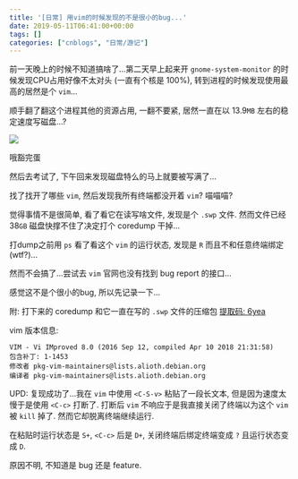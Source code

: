 ```yaml
---
title: '[日常] 用vim的时候发现的不是很小的bug...'
date: 2019-05-11T06:41:00+00:00
tags: []
categories: ["cnblogs", "日常/游记"]
---
```

前一天晚上的时候不知道搞啥了...第二天早上起来开 `gnome-system-monitor` 的时候发现CPU占用好像不太对头 (一直有个核是 $100\%$), 转到进程的时候发现使用最高的居然是个 `vim`...

顺手翻了翻这个进程其他的资源占用, 一翻不要紧, 居然一直在以 $13.9\texttt{MB}$ 左右的稳定速度写磁盘...?

![](https://example.com/image)

哦豁完蛋

然后去考试了, 下午回来发现磁盘特么的马上就要被写满了...

找了找开了哪些 `vim`, 然后发现我所有终端都没开着 `vim`? 喵喵喵?

觉得事情不是很简单, 看了看它在读写啥文件, 发现是个 `.swp` 文件. 然而文件已经 $38\texttt{GB}$ 磁盘快撑不住了决定打个 coredump 干掉...

打dump之前用 `ps` 看了看这个 `vim` 的运行状态, 发现是 `R` 而且不和任意终端绑定(wtf?)...

然而不会搞了...尝试去 `vim` 官网也没有找到 bug report 的接口...

感觉这不是个很小的bug, 所以先记录一下...

附: 打下来的 coredump 和它一直在写的 `.swp` 文件的压缩包 [提取码: 6yea](https://pan.baidu.com/s/1mMQqyM6XSHO190tRXPK2cQ)

vim 版本信息:

```plain
VIM - Vi IMproved 8.0 (2016 Sep 12, compiled Apr 10 2018 21:31:58)
包含补丁: 1-1453
修改者 pkg-vim-maintainers@lists.alioth.debian.org
编译者 pkg-vim-maintainers@lists.alioth.debian.org
```

UPD: 复现成功了...我在 `vim` 中使用 `<C-S-v>` 粘贴了一段长文本, 但是因为速度太慢于是使用 `<C-c>` 打断了. 打断后 `vim` 不响应于是我直接关闭了终端以为这个 `vim` 被 `kill` 掉了. 然而它却脱离终端继续运行.

在粘贴时运行状态是 `S+`, `<C-c>` 后是 `D+`, 关闭终端后绑定终端变成 `?` 且运行状态变成 `D`.

原因不明, 不知道是 bug 还是 feature.
